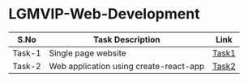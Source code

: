 # LGMVIP-Web-Development

| S.No | Task Description | Link | 
|------|--------------|------|
|Task-1|Single page website|[Task1](https://github.com/its-me-saurav/LGMVIP-Web-Development/tree/main/Task1)|
|Task-2|Web application using create-react-app|[Task2](https://github.com/its-me-saurav/LGMVIP-Web-Development/tree/main/Task2)|





